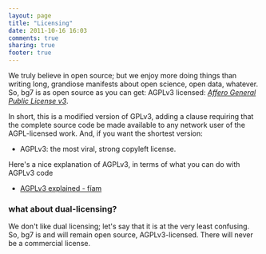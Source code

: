 ```yaml
---
layout: page
title: "Licensing"
date: 2011-10-16 16:03
comments: true
sharing: true
footer: true
---
```


We truly believe in open source; but we enjoy more doing things than writing long, grandiose manifests about open science, open data, whatever. So,  bg7 is as open source as you can get: AGPLv3 licensed: [_Affero General Public License v3_](http://www.gnu.org/licenses/agpl.html).


In short, this is a modified version of GPLv3, adding a clause requiring that the complete source code be made available to any network user of the AGPL-licensed work. And, if you want the shortest version:

- AGPLv3: the most viral, strong copyleft license. 

Here's a nice explanation of AGPLv3, in terms of what you can do with AGPLv3 code

- [AGPLv3 explained - fíam](http://fi.am/entry/agplv3-explained/)

### what about dual-licensing? ###

We don't like dual licensing; let's say that it is at the very least confusing. So, bg7 is and will remain open source, AGPLv3-licensed. There will never be a commercial license.







